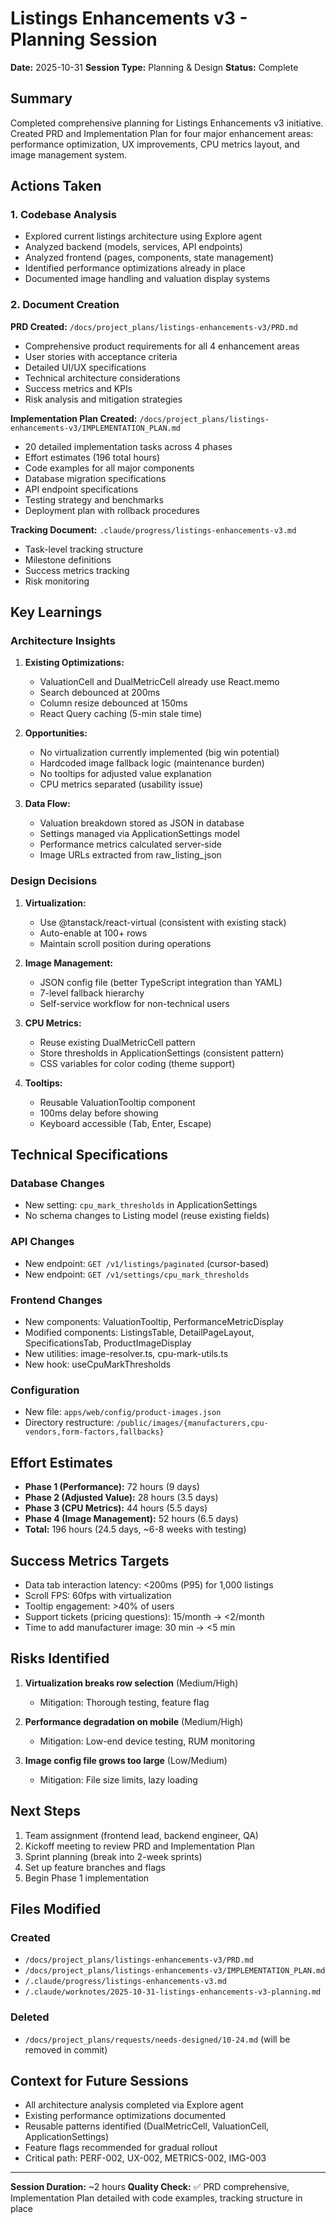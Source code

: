 # Listings Enhancements v3 - Planning Session

**Date:** 2025-10-31
**Session Type:** Planning & Design
**Status:** Complete

## Summary

Completed comprehensive planning for Listings Enhancements v3 initiative. Created PRD and Implementation Plan for four major enhancement areas: performance optimization, UX improvements, CPU metrics layout, and image management system.

## Actions Taken

### 1. Codebase Analysis
- Explored current listings architecture using Explore agent
- Analyzed backend (models, services, API endpoints)
- Analyzed frontend (pages, components, state management)
- Identified performance optimizations already in place
- Documented image handling and valuation display systems

### 2. Document Creation

**PRD Created:** `/docs/project_plans/listings-enhancements-v3/PRD.md`
- Comprehensive product requirements for all 4 enhancement areas
- User stories with acceptance criteria
- Detailed UI/UX specifications
- Technical architecture considerations
- Success metrics and KPIs
- Risk analysis and mitigation strategies

**Implementation Plan Created:** `/docs/project_plans/listings-enhancements-v3/IMPLEMENTATION_PLAN.md`
- 20 detailed implementation tasks across 4 phases
- Effort estimates (196 total hours)
- Code examples for all major components
- Database migration specifications
- API endpoint specifications
- Testing strategy and benchmarks
- Deployment plan with rollback procedures

**Tracking Document:** `.claude/progress/listings-enhancements-v3.md`
- Task-level tracking structure
- Milestone definitions
- Success metrics tracking
- Risk monitoring

## Key Learnings

### Architecture Insights

1. **Existing Optimizations:**
   - ValuationCell and DualMetricCell already use React.memo
   - Search debounced at 200ms
   - Column resize debounced at 150ms
   - React Query caching (5-min stale time)

2. **Opportunities:**
   - No virtualization currently implemented (big win potential)
   - Hardcoded image fallback logic (maintenance burden)
   - No tooltips for adjusted value explanation
   - CPU metrics separated (usability issue)

3. **Data Flow:**
   - Valuation breakdown stored as JSON in database
   - Settings managed via ApplicationSettings model
   - Performance metrics calculated server-side
   - Image URLs extracted from raw_listing_json

### Design Decisions

1. **Virtualization:**
   - Use @tanstack/react-virtual (consistent with existing stack)
   - Auto-enable at 100+ rows
   - Maintain scroll position during operations

2. **Image Management:**
   - JSON config file (better TypeScript integration than YAML)
   - 7-level fallback hierarchy
   - Self-service workflow for non-technical users

3. **CPU Metrics:**
   - Reuse existing DualMetricCell pattern
   - Store thresholds in ApplicationSettings (consistent pattern)
   - CSS variables for color coding (theme support)

4. **Tooltips:**
   - Reusable ValuationTooltip component
   - 100ms delay before showing
   - Keyboard accessible (Tab, Enter, Escape)

## Technical Specifications

### Database Changes
- New setting: `cpu_mark_thresholds` in ApplicationSettings
- No schema changes to Listing model (reuse existing fields)

### API Changes
- New endpoint: `GET /v1/listings/paginated` (cursor-based)
- New endpoint: `GET /v1/settings/cpu_mark_thresholds`

### Frontend Changes
- New components: ValuationTooltip, PerformanceMetricDisplay
- Modified components: ListingsTable, DetailPageLayout, SpecificationsTab, ProductImageDisplay
- New utilities: image-resolver.ts, cpu-mark-utils.ts
- New hook: useCpuMarkThresholds

### Configuration
- New file: `apps/web/config/product-images.json`
- Directory restructure: `/public/images/{manufacturers,cpu-vendors,form-factors,fallbacks}`

## Effort Estimates

- **Phase 1 (Performance):** 72 hours (9 days)
- **Phase 2 (Adjusted Value):** 28 hours (3.5 days)
- **Phase 3 (CPU Metrics):** 44 hours (5.5 days)
- **Phase 4 (Image Management):** 52 hours (6.5 days)
- **Total:** 196 hours (24.5 days, ~6-8 weeks with testing)

## Success Metrics Targets

- Data tab interaction latency: <200ms (P95) for 1,000 listings
- Scroll FPS: 60fps with virtualization
- Tooltip engagement: >40% of users
- Support tickets (pricing questions): 15/month → <2/month
- Time to add manufacturer image: 30 min → <5 min

## Risks Identified

1. **Virtualization breaks row selection** (Medium/High)
   - Mitigation: Thorough testing, feature flag

2. **Performance degradation on mobile** (Medium/High)
   - Mitigation: Low-end device testing, RUM monitoring

3. **Image config file grows too large** (Low/Medium)
   - Mitigation: File size limits, lazy loading

## Next Steps

1. Team assignment (frontend lead, backend engineer, QA)
2. Kickoff meeting to review PRD and Implementation Plan
3. Sprint planning (break into 2-week sprints)
4. Set up feature branches and flags
5. Begin Phase 1 implementation

## Files Modified

### Created
- `/docs/project_plans/listings-enhancements-v3/PRD.md`
- `/docs/project_plans/listings-enhancements-v3/IMPLEMENTATION_PLAN.md`
- `/.claude/progress/listings-enhancements-v3.md`
- `/.claude/worknotes/2025-10-31-listings-enhancements-v3-planning.md`

### Deleted
- `/docs/project_plans/requests/needs-designed/10-24.md` (will be removed in commit)

## Context for Future Sessions

- All architecture analysis completed via Explore agent
- Existing performance optimizations documented
- Reusable patterns identified (DualMetricCell, ValuationCell, ApplicationSettings)
- Feature flags recommended for gradual rollout
- Critical path: PERF-002, UX-002, METRICS-002, IMG-003

---

**Session Duration:** ~2 hours
**Quality Check:** ✅ PRD comprehensive, Implementation Plan detailed with code examples, tracking structure in place
